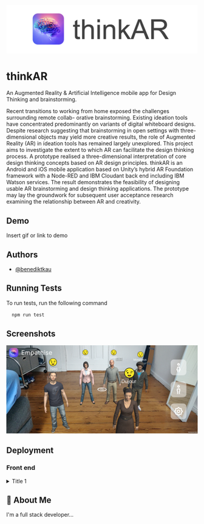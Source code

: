 
![Logo](https://github.com/benediktkau/thinkAR/blob/main/res/logo.png)

    
# thinkAR

An Augmented Reality & Artificial Intelligence mobile app for Design Thinking and brainstorming.

Recent transitions to working from home exposed the challenges surrounding remote collab- orative brainstorming. Existing ideation tools have concentrated predominantly on variants of digital whiteboard designs. Despite research suggesting that brainstorming in open settings with three-dimensional objects may yield more creative results, the role of Augmented Reality (AR) in ideation tools has remained largely unexplored.
This project aims to investigate the extent to which AR can facilitate the design thinking process. A prototype realised a three-dimensional interpretation of core design thinking concepts based on AR design principles. thinkAR is an Android and iOS mobile application based on Unity’s hybrid AR Foundation framework with a Node-RED and IBM Cloudant back end including IBM Watson services. The result demonstrates the feasibility of designing usable AR brainstorming and design thinking applications. The prototype may lay the groundwork for subsequent user acceptance research examining the relationship between AR and creativity.

## Demo

Insert gif or link to demo

  
## Authors

- [@benediktkau](https://www.github.com/benediktkau)

  
## Running Tests

To run tests, run the following command

```bash
  npm run test
```

  
## Screenshots

![App Screenshot](https://github.com/benediktkau/thinkAR/blob/main/res/screenshots/screenshot_avatars.jpg)

  
## Deployment

### Front end

<details>
<summary>Title 1</summary>
<p>
1. Create an empty Unity 3D project
2. Install all packages from the manifest.json
3. Follow all steps to set up the AR Foundation environment: https://learn.unity.com/ tutorial/setting-up-ar-foundation#5fe2be51edbc2a1f5e698730
4. Import Prefabs, Scenes, Scripts and UI into your empty project
5. Import the Microsoft Rocketbox avatars into a Unity Resources folder: https://github.
com/microsoft/\textit{Microsoft}-Rocketbox
6. [optional] Import animations into a Unity Resources folder: Mixamo.com
7. Import the Watson Developer Cloud Unity SDK: https://github.com/watson-developer-cloud/ unity-sdk
8. Import the Unity SDK Core: https://github.com/\textit{IBM}/unity-sdk-core
9. Import emojis for the avatars: https://openmoji.org/
10. Import icons for the UI: https://github.com/tabler/tabler-icons
After the backend has been set up:
1. Find the Login GameObject and enter the URL to your API into the field ”api” of the
MainMenu.cs file (see Figure A.1)
2. Find the SpeechToText GameObject and enter all IAM authentication credentials for the
Watson service into the fields (see Figure A.2)
3. Find the ToneAnalyzer GameObject and enter all IAM authentication credentials for the
Watson service into the fields (see Figure A.3).
</p>
</details>


## 🚀 About Me
I'm a full stack developer...

  
